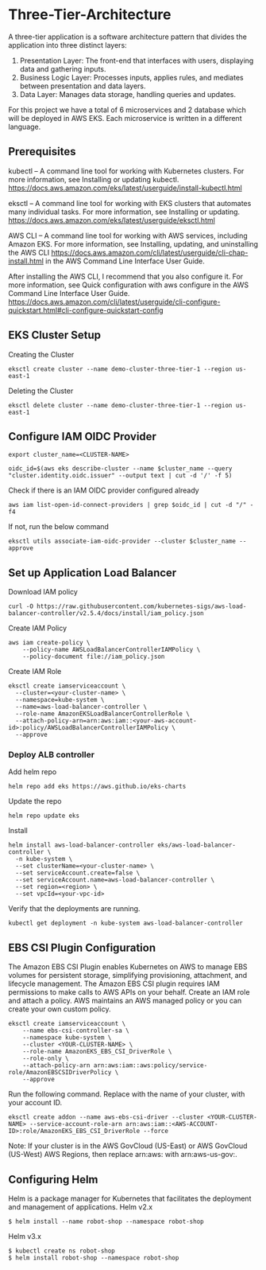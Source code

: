 # Three-Tier-Architecture 
A three-tier application is a software architecture pattern that divides the application into three distinct layers:
1. Presentation Layer: The front-end that interfaces with users, displaying data and gathering inputs.
2. Business Logic Layer: Processes inputs, applies rules, and mediates between presentation and data layers.
3. Data Layer: Manages data storage, handling queries and updates.

For this project we have a total of 6 microservices and 2 database which will be deployed in AWS EKS. Each microservice is written in a different language.
## Prerequisites
kubectl – A command line tool for working with Kubernetes clusters. For more information, see Installing or updating kubectl. https://docs.aws.amazon.com/eks/latest/userguide/install-kubectl.html

eksctl – A command line tool for working with EKS clusters that automates many individual tasks. For more information, see Installing or updating. https://docs.aws.amazon.com/eks/latest/userguide/eksctl.html

AWS CLI – A command line tool for working with AWS services, including Amazon EKS. For more information, see Installing, updating, and uninstalling the AWS CLI https://docs.aws.amazon.com/cli/latest/userguide/cli-chap-install.html in the AWS Command Line Interface User Guide.

After installing the AWS CLI, I recommend that you also configure it. For more information, see Quick configuration with aws configure in the AWS Command Line Interface User Guide. https://docs.aws.amazon.com/cli/latest/userguide/cli-configure-quickstart.html#cli-configure-quickstart-config

## EKS Cluster Setup
Creating the Cluster
```
eksctl create cluster --name demo-cluster-three-tier-1 --region us-east-1
```
Deleting the Cluster

```
eksctl delete cluster --name demo-cluster-three-tier-1 --region us-east-1
```
## Configure IAM OIDC Provider
```
export cluster_name=<CLUSTER-NAME>
```
```
oidc_id=$(aws eks describe-cluster --name $cluster_name --query "cluster.identity.oidc.issuer" --output text | cut -d '/' -f 5)
```
Check if there is an IAM OIDC provider configured already
```
aws iam list-open-id-connect-providers | grep $oidc_id | cut -d "/" -f4
```
If not, run the below command
```
eksctl utils associate-iam-oidc-provider --cluster $cluster_name --approve
```
## Set up Application Load Balancer
Download IAM policy
```
curl -O https://raw.githubusercontent.com/kubernetes-sigs/aws-load-balancer-controller/v2.5.4/docs/install/iam_policy.json
```
Create IAM Policy
```
aws iam create-policy \
    --policy-name AWSLoadBalancerControllerIAMPolicy \
    --policy-document file://iam_policy.json
```
Create IAM Role
```
eksctl create iamserviceaccount \
  --cluster=<your-cluster-name> \
  --namespace=kube-system \
  --name=aws-load-balancer-controller \
  --role-name AmazonEKSLoadBalancerControllerRole \
  --attach-policy-arn=arn:aws:iam::<your-aws-account-id>:policy/AWSLoadBalancerControllerIAMPolicy \
  --approve
```
### Deploy ALB controller
Add helm repo
```
helm repo add eks https://aws.github.io/eks-charts
```
Update the repo
```
helm repo update eks
```
Install
```
helm install aws-load-balancer-controller eks/aws-load-balancer-controller \            
  -n kube-system \
  --set clusterName=<your-cluster-name> \
  --set serviceAccount.create=false \
  --set serviceAccount.name=aws-load-balancer-controller \
  --set region=<region> \
  --set vpcId=<your-vpc-id>
```
Verify that the deployments are running.
```
kubectl get deployment -n kube-system aws-load-balancer-controller
```
## EBS CSI Plugin Configuration
The Amazon EBS CSI Plugin enables Kubernetes on AWS to manage EBS volumes for persistent storage, simplifying provisioning, attachment, and lifecycle management.
The Amazon EBS CSI plugin requires IAM permissions to make calls to AWS APIs on your behalf. Create an IAM role and attach a policy. AWS maintains an AWS managed policy or you can create your own custom policy. 
```
eksctl create iamserviceaccount \
    --name ebs-csi-controller-sa \
    --namespace kube-system \
    --cluster <YOUR-CLUSTER-NAME> \
    --role-name AmazonEKS_EBS_CSI_DriverRole \
    --role-only \
    --attach-policy-arn arn:aws:iam::aws:policy/service-role/AmazonEBSCSIDriverPolicy \
    --approve
```
Run the following command. Replace with the name of your cluster, with your account ID.
```
eksctl create addon --name aws-ebs-csi-driver --cluster <YOUR-CLUSTER-NAME> --service-account-role-arn arn:aws:iam::<AWS-ACCOUNT-ID>:role/AmazonEKS_EBS_CSI_DriverRole --force
```
Note: If your cluster is in the AWS GovCloud (US-East) or AWS GovCloud (US-West) AWS Regions, then replace arn:aws: with arn:aws-us-gov:.

## Configuring Helm
Helm is a package manager for Kubernetes that facilitates the deployment and management of applications.
Helm v2.x
```
$ helm install --name robot-shop --namespace robot-shop 
```
Helm v3.x
```
$ kubectl create ns robot-shop
$ helm install robot-shop --namespace robot-shop
```



